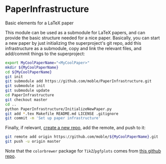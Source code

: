 PaperInfrastructure
===================

Basic elements for a LaTeX paper

This module can be used as a submodule for LaTeX papers, and can
provide the basic structure needed for a nice paper.  Basically, you
can start a new paper by just initializing the superproject's git
repo, add this infrastructure as a submodule, copy and link the
relevant files, and add/commit things to the superproject:
```bash
export MyCoolPaperName="<MyCoolPaper>"
mkdir ${MyCoolPaperName}
cd ${MyCoolPaperName}
git init
git submodule add https://github.com/moble/PaperInfrastructure.git
git submodule init
git submodule update
cd PaperInfrastructure
git checkout master
cd ..
python PaperInfrastructure/InitializeNewPaper.py
git add *.tex Makefile README.md LICENSE .gitignore
git commit -m 'Set up paper infrastructure'
```
Finally, if relevant, [create a new repo](https://github.com/new), add
the remote, and push to it:
```bash
git remote add origin https://github.com/moble/${MyCoolPaperName}.git
git push -u origin master
```

Note that the `colorbrewer` package for `TikZ`/`pgfplots` comes from
[this github repo](https://github.com/vtraag/tikz-colorbrewer).
